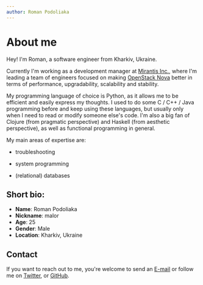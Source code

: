 ```yaml
---
author: Roman Podoliaka
---
```


About me
========

Hey! I'm Roman, a software engineer from Kharkiv, Ukraine.

Currently I'm working as a development manager at [Mirantis Inc.], where I'm leading
a team of engineers focused on making [OpenStack Nova] better in terms of performance,
upgradability, scalability and stability.

My programming language of choice is Python, as it allows me to be efficient and easily
express my thoughts. I used to do some C / C++ / Java programming before and keep using
these languages, but usually only when I need to read or modify someone else's code.
I'm also a big fan of Clojure (from pragmatic perspective) and Haskell (from aesthetic
perspective), as well as functional programming in general.

My main areas of expertise are:

* troubleshooting

* system programming

* (relational) databases

[Mirantis Inc.]: https://www.mirantis.com/
[OpenStack Nova]: http://docs.openstack.org/developer/nova/


Short bio:
----------

* __Name__: Roman Podoliaka
* __Nickname__: malor
* __Age__: 25
* __Gender__: Male
* __Location__: Kharkiv, Ukraine


Contact
-------

If you want to reach out to me, you're welcome to send an [E-mail] or follow me on [Twitter],
or [GitHub].

[E-mail]: mailto:roman.podoliaka@gmail.com
[Twitter]: https://twitter.com/rpodoliaka
[GitHub]: https://github.com/malor
